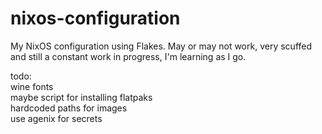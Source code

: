 # nixos-configuration
My NixOS configuration using Flakes. May or may not work, very scuffed and still a constant work in progress, I'm learning as I go. 

todo:<br> 
	wine fonts<br>
	maybe script for installing flatpaks<br>
	hardcoded paths for images<br>
	use agenix for secrets<br>
